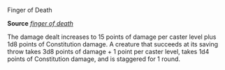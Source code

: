 Finger of Death

**Source** [_finger of death_](/pathfinderRPG/prd/spells/fingerOfDeath.html#_finger-of-death)

The damage dealt increases to 15 points of damage per caster level plus 1d8 points of Constitution damage. A creature that succeeds at its saving throw takes 3d8 points of damage + 1 point per caster level, takes 1d4 points of Constitution damage, and is staggered for 1 round.

